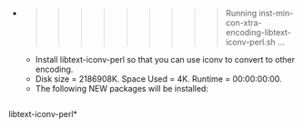 * >>>>>>>>> Running inst-min-con-xtra-encoding-libtext-iconv-perl.sh ...
  * Install libtext-iconv-perl so that you can use iconv to convert to other encoding.
  * Disk size = 2186908K. Space Used = 4K. Runtime = 00:00:00:00.
  * The following NEW packages will be installed:
  ```bash
libtext-iconv-perl*
  ```
